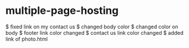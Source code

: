 # multiple-page-hosting
$ fixed link on my contact us
$ changed body color
$ changed color on body
$ footer link color changed
$ contact us link color changed
$ added link of photo.html
